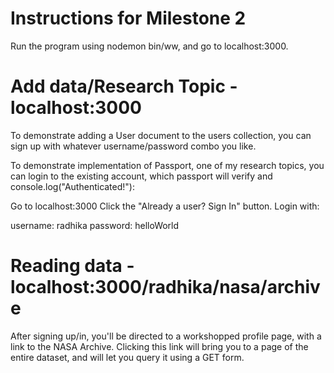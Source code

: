 # Instructions for Milestone 2
Run the program using nodemon bin/ww, and go to localhost:3000.

# Add data/Research Topic  - localhost:3000
To demonstrate adding a User document to the users collection, you can
sign up with whatever username/password combo you like.

To demonstrate implementation of Passport, one of my research topics, you can login to the existing account, which passport will verify and console.log("Authenticated!"):

Go to localhost:3000
Click the "Already a user? Sign In" button.
Login with:

username: radhika
password: helloWorld


# Reading data - localhost:3000/radhika/nasa/archive

After signing up/in, you'll be directed to a workshopped profile page, with a link
to the NASA Archive. Clicking this link will bring you to a page of the entire dataset,
and will let you query it using a GET form.
